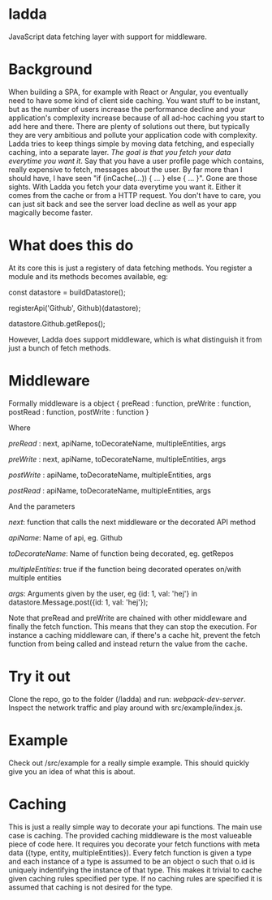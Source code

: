 # ladda
JavaScript data fetching layer with support for middleware.

# Background
When building a SPA, for example with React or Angular, you eventually need to have some kind of client side caching. You want stuff to be instant, but as the number of users increase the performance decline and your application's complexity increase because of all ad-hoc caching you start to add here and there. There are plenty of solutions out there, but typically they are very ambitious and pollute your application code with complexity. Ladda tries to keep things simple by moving data fetching, and especially caching, into a separate layer. *The goal is that you fetch your data everytime you want it*. Say that you have a user profile page which contains, really expensive to fetch, messages about the user. By far more than I should have, I have seen "if (inCache(...)) { ... } else { ... }". Gone are those sights. With Ladda you fetch your data everytime you want it. Either it comes from the cache or from a HTTP request. You don't have to care, you can just sit back and see the server load decline as well as your app magically become faster.

# What does this do
At its core this is just a registery of data fetching methods. You register a module and its methods becomes available, eg:

const datastore = buildDatastore();

registerApi('Github', Github)(datastore);

datastore.Github.getRepos();

However, Ladda does support middleware, which is what distinguish it
from just a bunch of fetch methods.

# Middleware
Formally middleware is a object { preRead : function, preWrite : function, postRead : function, postWrite : function }

Where

  *preRead* : next, apiName, toDecorateName, multipleEntities, args
  
  *preWrite* : next, apiName, toDecorateName, multipleEntities, args
  
  *postWrite* : apiName, toDecorateName, multipleEntities, args
  
  *postRead* : apiName, toDecorateName, multipleEntities, args

And the parameters

  *next*: function that calls the next middleware or the decorated API method
  
  *apiName*: Name of api, eg. Github
  
  *toDecorateName*: Name of function being decorated, eg. getRepos
  
  *multipleEntities*: true if the function being decorated operates on/with multiple entities
  
  *args*: Arguments given by the user, eg {id: 1, val: 'hej'} in datastore.Message.post({id: 1, val: 'hej'});

Note that preRead and preWrite are chained with other middleware and finally the fetch function. This means that they can stop the execution. For instance a caching middleware can, if there's a cache hit, prevent the fetch function from being called and instead return the value from the cache.

# Try it out
Clone the repo, go to the folder (/ladda) and run: *webpack-dev-server*.
Inspect the network traffic and play around with src/example/index.js.

# Example
Check out /src/example for a really simple example. This should quickly give you an idea of what this is about.

# Caching
This is just a really simple way to decorate your api functions. The main use case is caching. The provided caching middleware is the most valueable piece of code here. It requires you decorate your fetch functions with meta data ({type, entity, multipleEntities}). Every fetch function is given a type and each instance of a type is assumed to be an object o such that o.id is uniquely indentifying the instance of that type. This makes it trivial to cache given caching rules specified per type. If no caching rules are specified it is assumed that caching is not desired for the type.
